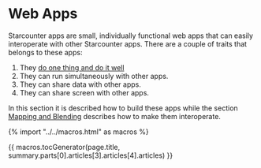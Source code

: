 # Web Apps

Starcounter apps are small, individually functional web apps that can easily interoperate with other Starcounter apps. There are a couple of traits that belongs to these apps:

1. They [do one thing and do it well](https://en.wikipedia.org/wiki/Unix_philosophy#Do_One_Thing_and_Do_It_Well)
2. They can run simultaneously with other apps.
3. They can share data with other apps.
4. They can share screen with other apps.

In this section it is described how to build these apps while the section [Mapping and Blending](../mapping-and-blending) describes how to make them interoperate.

{% import "../../macros.html" as macros %}

{{ macros.tocGenerator(page.title, summary.parts[0].articles[3].articles[4].articles) }}

